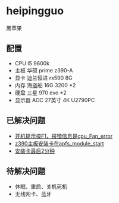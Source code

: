 # heipingguo
黑苹果
## 配置
- CPU I5 9600k
- 主板 华硕 prime z390-A
- 显卡 迪兰恒进 rx590 8G
- 内存 海盗船 16G 3200 *2
- 硬盘 三星 970 evo *2
- 显示器 AOC 27英寸 4K U2790PC

## 已解决问题

- [开机提示按F1，报错信息是cpu_Fan_error](cpu_Fan_error.md)
- [z390主板安装卡在apfs_module_start](z390主板安装卡在apfs_module_start.md)
- [安装卡最后2分钟](安装卡在最后2分钟的解决方法.md)


## 待解决问题

- 休眠、重启、关机死机
- 无线网卡、蓝牙
